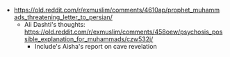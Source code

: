 - https://old.reddit.com/r/exmuslim/comments/4610ap/prophet_muhammads_threatening_letter_to_persian/
	- Ali Dashti's thoughts: https://old.reddit.com/r/exmuslim/comments/458oew/psychosis_possible_explanation_for_muhammads/czw532j/
		- Include's Aisha's report on cave revelation